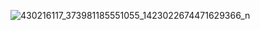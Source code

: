 ![430216117_373981185551055_1423022674471629366_n](https://github.com/ezi000/Filmovo/assets/80273378/5b2c2bc1-38ee-4432-92c8-e6ed4eb6b02d)
